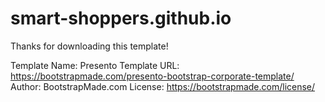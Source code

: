 # smart-shoppers.github.io


Thanks for downloading this template!

Template Name: Presento
Template URL: https://bootstrapmade.com/presento-bootstrap-corporate-template/
Author: BootstrapMade.com
License: https://bootstrapmade.com/license/
